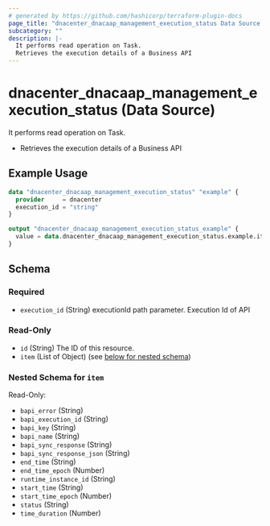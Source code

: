 ```yaml
---
# generated by https://github.com/hashicorp/terraform-plugin-docs
page_title: "dnacenter_dnacaap_management_execution_status Data Source - terraform-provider-dnacenter"
subcategory: ""
description: |-
  It performs read operation on Task.
  Retrieves the execution details of a Business API
---
```


# dnacenter_dnacaap_management_execution_status (Data Source)

It performs read operation on Task.

- Retrieves the execution details of a Business API

## Example Usage

```terraform
data "dnacenter_dnacaap_management_execution_status" "example" {
  provider     = dnacenter
  execution_id = "string"
}

output "dnacenter_dnacaap_management_execution_status_example" {
  value = data.dnacenter_dnacaap_management_execution_status.example.item
}
```

<!-- schema generated by tfplugindocs -->
## Schema

### Required

- `execution_id` (String) executionId path parameter. Execution Id of API

### Read-Only

- `id` (String) The ID of this resource.
- `item` (List of Object) (see [below for nested schema](#nestedatt--item))

<a id="nestedatt--item"></a>
### Nested Schema for `item`

Read-Only:

- `bapi_error` (String)
- `bapi_execution_id` (String)
- `bapi_key` (String)
- `bapi_name` (String)
- `bapi_sync_response` (String)
- `bapi_sync_response_json` (String)
- `end_time` (String)
- `end_time_epoch` (Number)
- `runtime_instance_id` (String)
- `start_time` (String)
- `start_time_epoch` (Number)
- `status` (String)
- `time_duration` (Number)

